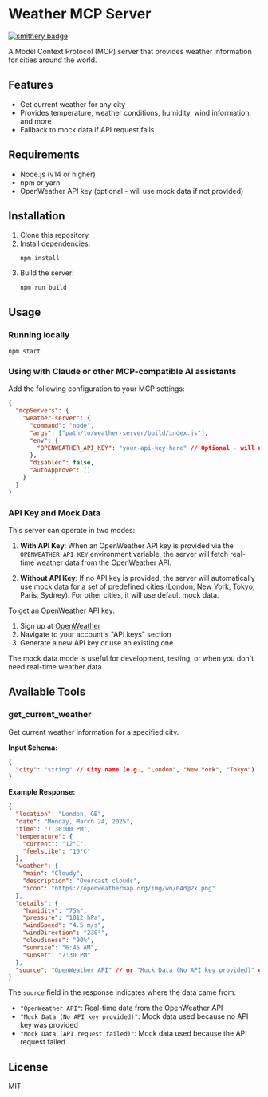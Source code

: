 # Weather MCP Server

[![smithery badge](https://smithery.ai/badge/@szypetike/weather-mcp-server)](https://smithery.ai/server/@szypetike/weather-mcp-server)

A Model Context Protocol (MCP) server that provides weather information for cities around the world.

## Features

- Get current weather for any city
- Provides temperature, weather conditions, humidity, wind information, and more
- Fallback to mock data if API request fails

## Requirements

- Node.js (v14 or higher)
- npm or yarn
- OpenWeather API key (optional - will use mock data if not provided)

## Installation

1. Clone this repository
2. Install dependencies:
   ```
   npm install
   ```
3. Build the server:
   ```
   npm run build
   ```

## Usage

### Running locally

```
npm start
```

### Using with Claude or other MCP-compatible AI assistants

Add the following configuration to your MCP settings:

```json
{
  "mcpServers": {
    "weather-server": {
      "command": "node",
      "args": ["path/to/weather-server/build/index.js"],
      "env": {
        "OPENWEATHER_API_KEY": "your-api-key-here" // Optional - will use mock data if not provided
      },
      "disabled": false,
      "autoApprove": []
    }
  }
}
```

### API Key and Mock Data

This server can operate in two modes:

1. **With API Key**: When an OpenWeather API key is provided via the `OPENWEATHER_API_KEY` environment variable, the server will fetch real-time weather data from the OpenWeather API.

2. **Without API Key**: If no API key is provided, the server will automatically use mock data for a set of predefined cities (London, New York, Tokyo, Paris, Sydney). For other cities, it will use default mock data.

To get an OpenWeather API key:
1. Sign up at [OpenWeather](https://openweathermap.org/)
2. Navigate to your account's "API keys" section
3. Generate a new API key or use an existing one

The mock data mode is useful for development, testing, or when you don't need real-time weather data.

## Available Tools

### get_current_weather

Get current weather information for a specified city.

**Input Schema:**
```json
{
  "city": "string" // City name (e.g., "London", "New York", "Tokyo")
}
```

**Example Response:**
```json
{
  "location": "London, GB",
  "date": "Monday, March 24, 2025",
  "time": "7:30:00 PM",
  "temperature": {
    "current": "12°C",
    "feelsLike": "10°C"
  },
  "weather": {
    "main": "Cloudy",
    "description": "Overcast clouds",
    "icon": "https://openweathermap.org/img/wn/04d@2x.png"
  },
  "details": {
    "humidity": "75%",
    "pressure": "1012 hPa",
    "windSpeed": "4.5 m/s",
    "windDirection": "230°",
    "cloudiness": "90%",
    "sunrise": "6:45 AM",
    "sunset": "7:30 PM"
  },
  "source": "OpenWeather API" // or "Mock Data (No API key provided)" or "Mock Data (API request failed)"
}
```

The `source` field in the response indicates where the data came from:
- `"OpenWeather API"`: Real-time data from the OpenWeather API
- `"Mock Data (No API key provided)"`: Mock data used because no API key was provided
- `"Mock Data (API request failed)"`: Mock data used because the API request failed

## License

MIT
